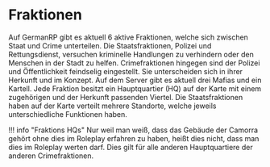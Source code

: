 # Fraktionen
Auf GermanRP gibt es aktuell 6 aktive Fraktionen, welche sich zwischen Staat und Crime unterteilen. Die Staatsfraktionen, Polizei und Rettungsdienst, versuchen kriminelle Handlungen zu verhindern oder den Menschen in der Stadt zu helfen.
Crimefraktionen hingegen sind der Polizei und Öffentlichkeit feindselig eingestellt. Sie unterscheiden sich in ihrer Herkunft und im Konzept. 
Auf dem Server gibt es aktuell drei Mafias und ein Kartell.
Jede Fraktion besitzt ein Hauptquartier (HQ) auf der Karte mit einem zugehörigen und der Herkunft passenden Viertel. Die Staatsfraktionen haben auf der Karte verteilt mehrere Standorte, welche jeweils unterschiedliche Funktionen haben.

!!! info "Fraktions HQs"
    Nur weil man weiß, dass das Gebäude der Camorra gehört ohne dies im Roleplay erfahren zu haben, heißt dies nicht, dass man dies im Roleplay werten darf. 
    Dies gilt für alle anderen Hauptquartiere der anderen Crimefraktionen.
